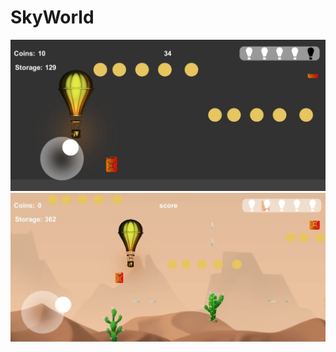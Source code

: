 # SkyWorld
![Скриншот](https://github.com/Nikolai290/SkyWorld/blob/main/Screenshots/photo_2021-10-21_23-05-03.jpg)
![Скриншот](https://github.com/Nikolai290/SkyWorld/blob/main/Screenshots/photo_2021-10-23_13-31-34.jpg)
